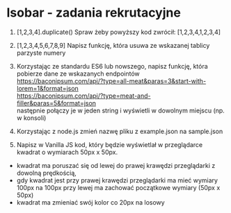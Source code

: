 # Isobar - zadania rekrutacyjne
1. [1,2,3,4].duplicate()
Spraw żeby powyższy kod zwrócił: [1,2,3,4,1,2,3,4]

2. [1,2,3,4,5,6,7,8,9]
Napisz funkcję, która usuwa ze wskazanej tablicy parzyste numery

3. Korzystając ze standardu ES6 lub nowszego, napisz funkcję, która pobierze dane ze wskazanych endpointów  
https://baconipsum.com/api/?type=all-meat&paras=3&start-with-lorem=1&format=json  
https://baconipsum.com/api/?type=meat-and-filler&paras=5&format=json  
następnie połączy je w jeden string i wyświetli w dowolnym miejscu (np. w konsoli)

4. Korzystając z node.js zmień nazwę pliku z example.json na sample.json

5. Napisz w Vanilla JS kod, który będzie wyświetlał w przeglądarce kwadrat o wymiarach 50px x 50px.
- kwadrat ma poruszać się od lewej do prawej krawędzi przeglądarki z dowolną prędkością, 
- gdy kwadrat jest przy prawej krawędzi przeglądarki ma mieć wymiary 100px na 100px przy lewej ma zachować początkowe wymiary (50px x 50px)
- kwadrat ma zmieniać swój kolor co 20px na losowy

